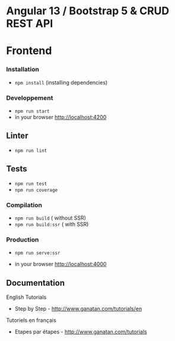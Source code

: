 # Angular 13 / Bootstrap 5 & CRUD REST API
# Frontend


### Installation
* `npm install` (installing dependencies)

### Developpement
* `npm run start`
* in your browser [http://localhost:4200](http://localhost:4200) 

## Linter
* `npm run lint`

## Tests
* `npm run test`
* `npm run coverage`

### Compilation
* `npm run build`       ( without SSR)
* `npm run build:ssr`   ( with SSR)

### Production
* `npm run serve:ssr`

* in your browser [http://localhost:4000](http://localhost:4000) 


## Documentation
English Tutorials
- Step by Step - http://www.ganatan.com/tutorials/en

Tutoriels en français
- Etapes par étapes - http://www.ganatan.com/tutorials
